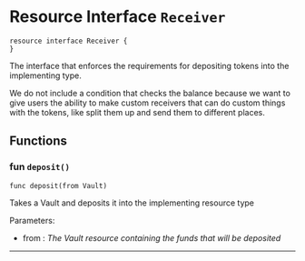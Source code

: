 # Resource Interface `Receiver`

```cadence
resource interface Receiver {
}
```

The interface that enforces the requirements for depositing
tokens into the implementing type.

We do not include a condition that checks the balance because
we want to give users the ability to make custom receivers that
can do custom things with the tokens, like split them up and
send them to different places.
## Functions

### fun `deposit()`

```cadence
func deposit(from Vault)
```
Takes a Vault and deposits it into the implementing resource type

Parameters:
  - from : _The Vault resource containing the funds that will be deposited_

---
